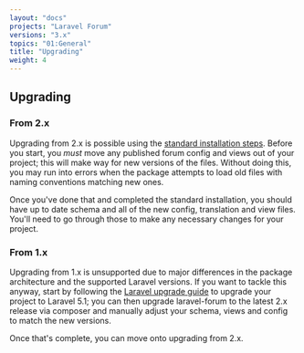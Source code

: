 ```yaml
---
layout: "docs"
projects: "Laravel Forum"
versions: "3.x"
topics: "01:General"
title: "Upgrading"
weight: 4
---
```


## Upgrading

### From 2.x

Upgrading from 2.x is possible using the [standard installation steps](/docs/laravel-forum/3.x/installation/). Before you start, you *must* move any published forum config and views out of your project; this will make way for new versions of the files. Without doing this, you may run into errors when the package attempts to load old files with naming conventions matching new ones.

Once you've done that and completed the standard installation, you should have up to date schema and all of the new config, translation and view files. You'll need to go through those to make any necessary changes for your project.

### From 1.x

Upgrading from 1.x is unsupported due to major differences in the package architecture and the supported Laravel versions. If you want to tackle this anyway, start by following the [Laravel upgrade guide](http://laravel.com/docs/5.1/upgrade) to upgrade your project to Laravel 5.1; you can then upgrade laravel-forum to the latest 2.x release via composer and manually adjust your schema, views and config to match the new versions.

Once that's complete, you can move onto upgrading from 2.x.
